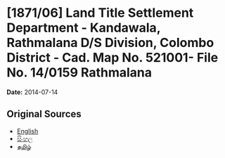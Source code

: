 # [1871/06] Land Title Settlement Department - Kandawala, Rathmalana D/S Division, Colombo District - Cad. Map No. 521001- File No. 14/0159 Rathmalana

**Date:** 2014-07-14

## Original Sources

- [English](https://documents.gov.lk/view/extra-gazettes/2014/7/1871-06_E.pdf)
- [සිංහල](https://documents.gov.lk/view/extra-gazettes/2014/7/1871-06_S.pdf)
- [தமிழ்](https://documents.gov.lk/view/extra-gazettes/2014/7/1871-06_T.pdf)
